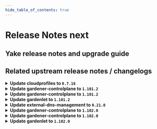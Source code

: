 ```yaml
---
hide_table_of_contents: true
---
```


# Release Notes next

## Yake release notes and upgrade guide

## Related upstream release notes / changelogs


<details>
<summary><b>Update cloudprofiles to <code>0.7.16</code></b></summary>

**Full Changelog**: https://github.com/gardener-community/cloudprofiles/compare/0.7.15...0.7.16

</details>

<details>
<summary><b>Update gardener-controlplane to <code>1.101.2</code></b></summary>

# [gardener/gardener]

## 🏃 Others

- `[DEPENDENCY]` The `registry.k8s.io/ingress-nginx/controller-chroot` image has been updated to `v1.11.2`. by @gardener-ci-robot [#10357]

## Helm Charts
- controlplane: `europe-docker.pkg.dev/gardener-project/releases/charts/gardener/controlplane:v1.101.2`
- gardenlet: `europe-docker.pkg.dev/gardener-project/releases/charts/gardener/gardenlet:v1.101.2`
- operator: `europe-docker.pkg.dev/gardener-project/releases/charts/gardener/operator:v1.101.2`
- resource-manager: `europe-docker.pkg.dev/gardener-project/releases/charts/gardener/resource-manager:v1.101.2`
## Docker Images
- admission-controller: `europe-docker.pkg.dev/gardener-project/releases/gardener/admission-controller:v1.101.2`
- apiserver: `europe-docker.pkg.dev/gardener-project/releases/gardener/apiserver:v1.101.2`
- controller-manager: `europe-docker.pkg.dev/gardener-project/releases/gardener/controller-manager:v1.101.2`
- gardenlet: `europe-docker.pkg.dev/gardener-project/releases/gardener/gardenlet:v1.101.2`
- node-agent: `europe-docker.pkg.dev/gardener-project/releases/gardener/node-agent:v1.101.2`
- operator: `europe-docker.pkg.dev/gardener-project/releases/gardener/operator:v1.101.2`
- resource-manager: `europe-docker.pkg.dev/gardener-project/releases/gardener/resource-manager:v1.101.2`
- scheduler: `europe-docker.pkg.dev/gardener-project/releases/gardener/scheduler:v1.101.2`


</details>

<details>
<summary><b>Update gardener-controlplane to <code>1.101.2</code></b></summary>

# [gardener/gardener]

## 🏃 Others

- `[DEPENDENCY]` The `registry.k8s.io/ingress-nginx/controller-chroot` image has been updated to `v1.11.2`. by @gardener-ci-robot [#10357]

## Helm Charts
- controlplane: `europe-docker.pkg.dev/gardener-project/releases/charts/gardener/controlplane:v1.101.2`
- gardenlet: `europe-docker.pkg.dev/gardener-project/releases/charts/gardener/gardenlet:v1.101.2`
- operator: `europe-docker.pkg.dev/gardener-project/releases/charts/gardener/operator:v1.101.2`
- resource-manager: `europe-docker.pkg.dev/gardener-project/releases/charts/gardener/resource-manager:v1.101.2`
## Docker Images
- admission-controller: `europe-docker.pkg.dev/gardener-project/releases/gardener/admission-controller:v1.101.2`
- apiserver: `europe-docker.pkg.dev/gardener-project/releases/gardener/apiserver:v1.101.2`
- controller-manager: `europe-docker.pkg.dev/gardener-project/releases/gardener/controller-manager:v1.101.2`
- gardenlet: `europe-docker.pkg.dev/gardener-project/releases/gardener/gardenlet:v1.101.2`
- node-agent: `europe-docker.pkg.dev/gardener-project/releases/gardener/node-agent:v1.101.2`
- operator: `europe-docker.pkg.dev/gardener-project/releases/gardener/operator:v1.101.2`
- resource-manager: `europe-docker.pkg.dev/gardener-project/releases/gardener/resource-manager:v1.101.2`
- scheduler: `europe-docker.pkg.dev/gardener-project/releases/gardener/scheduler:v1.101.2`


</details>

<details>
<summary><b>Update gardenlet to <code>1.101.2</code></b></summary>

# [gardener/gardener]

## 🏃 Others

- `[DEPENDENCY]` The `registry.k8s.io/ingress-nginx/controller-chroot` image has been updated to `v1.11.2`. by @gardener-ci-robot [#10357]

## Helm Charts
- controlplane: `europe-docker.pkg.dev/gardener-project/releases/charts/gardener/controlplane:v1.101.2`
- gardenlet: `europe-docker.pkg.dev/gardener-project/releases/charts/gardener/gardenlet:v1.101.2`
- operator: `europe-docker.pkg.dev/gardener-project/releases/charts/gardener/operator:v1.101.2`
- resource-manager: `europe-docker.pkg.dev/gardener-project/releases/charts/gardener/resource-manager:v1.101.2`
## Docker Images
- admission-controller: `europe-docker.pkg.dev/gardener-project/releases/gardener/admission-controller:v1.101.2`
- apiserver: `europe-docker.pkg.dev/gardener-project/releases/gardener/apiserver:v1.101.2`
- controller-manager: `europe-docker.pkg.dev/gardener-project/releases/gardener/controller-manager:v1.101.2`
- gardenlet: `europe-docker.pkg.dev/gardener-project/releases/gardener/gardenlet:v1.101.2`
- node-agent: `europe-docker.pkg.dev/gardener-project/releases/gardener/node-agent:v1.101.2`
- operator: `europe-docker.pkg.dev/gardener-project/releases/gardener/operator:v1.101.2`
- resource-manager: `europe-docker.pkg.dev/gardener-project/releases/gardener/resource-manager:v1.101.2`
- scheduler: `europe-docker.pkg.dev/gardener-project/releases/gardener/scheduler:v1.101.2`


</details>

<details>
<summary><b>Update external-dns-management to <code>0.21.0</code></b></summary>

# [gardener/external-dns-management]

## ⚠️ Breaking Changes

- `[OPERATOR]` Drop support for custom resources `dnslock.dns.gardener.cloud` and `remoteaccesscertificates.dns.gardener.cloud`.  
  As these experimental features have no been used in Gardener, it should not be relevant in most cases. by @MartinWeindel [#381]
## 🏃 Others

- `[OPERATOR]` Bumps golang from 1.22.6 to 1.23.0. by @dependabot[bot] [#384]
- `[OPERATOR]` Bumps golang from 1.22.5 to 1.22.6. by @dependabot[bot] [#383]
- `[OPERATOR]` The dependency controller-manager-library has been updated to include the new flag `--<cluster>.conditional-deploy-crds` by @MartinWeindel [#385]

## Docker Images
- dns-controller-manager: `europe-docker.pkg.dev/gardener-project/releases/dns-controller-manager:v0.21.0`


</details>

<details>
<summary><b>Update gardener-controlplane to <code>1.102.0</code></b></summary>

# [gardener/gardener]

## ⚠️ Breaking Changes

- `[OPERATOR]` When the `NewWorkerPoolHash` feature gate is enabled, the calculation now also rolls worker nodes of `Shoot`s when changing `systemReserved` in the `kubelet` configuration. Worker pools are not rolled if the sum of `kubeReserved` and `systemReserved` does not change. If the feature gate is already enabled, then the worker pools of `Shoot`s with non-zero values in `systemReserved` will be rolled once. by @MichaelEischer [#10290]
## 📰 Noteworthy

- `[USER]` The `spec.client` field in the `{Cluster}OpenIDConnectPreset` APIs is deprecated and will be removed after support for Kubernetes 1.30 is dropped. by @AleksandarSavchev [#10253]
- `[USER]` The `spec.kubernetes.kubeAPIServer.oidcConfig.clientAuthentication` field in the `Shoot` API is deprecated and will be removed after support for Kubernetes 1.30 is dropped. by @AleksandarSavchev [#10253]
- `[USER]` The Shoot specification field `.spec.kubernetes.kubeAPIServer.oidcConfig.signingAlgs` for Kubernetes versions `>= v1.30` is not supported anymore. by @AleksandarSavchev [#10244]
## ✨ New Features

- `[USER]` Structured authentication configuration can now be set by creating a `ConfigMap` in the project namespace with the `AuthenticationConfiguration` file set in the `config.yaml` data key and referencing the `ConfigMap` in the new `Shoot` specification field `.spec.kubernetes.kubeAPIServer.structuredAuthentication.configMapName` for Kubernetes versions `>= v1.30`. Only one authenticator can be set via the authentication configuration until `k8s.io/*` Golang dependencies are upgraded to version `>= v0.30`. by @AleksandarSavchev [#10244]
- `[USER]` The following `vpa-recommender` flags are now configurable via the `Shoot` specification:  
  - `--recommendation-lower-bound-cpu-percentile`: `.spec.kubernetes.verticalPodAutoscaler.recommendationLowerBoundCPUPercentile`  
  - `--recommendation-upper-bound-cpu-percentile`: `.spec.kubernetes.verticalPodAutoscaler.recommendationUpperBoundCPUPercentile`  
  - `--target-memory-percentile`: `.spec.kubernetes.verticalPodAutoscaler.targetMemoryPercentile`  
  - `--recommendation-lower-bound-memory-percentile`: `.spec.kubernetes.verticalPodAutoscaler.recommendationLowerBoundMemoryPercentile`  
  - `--recommendation-upper-bound-memory-percentile`: `.spec.kubernetes.verticalPodAutoscaler.recommendationUpperBoundMemoryPercentile` by @ialidzhikov [#10221]
- `[OPERATOR]` Performing control plane migration across `Seed`s with different provider types is now possible.  Before triggering the migration, make sure that pods in the `Shoot`'s control plane, once it is moved to the `Destination Seed`, will have network connectivity to the storage provider of the `Source Seed` (so that ETCD backups can be copied automatically). Additionally, make sure that the `Shoot`'s nodes will have network connectivity to the `Shoot`'s control plane after it is moved to the `Destination Seed`. by @plkokanov [#10323]
- `[OPERATOR]` `gardenlet` now runs a new controller called `TokenRequestorWorkloadIdentity` which requests workload identity tokens and writes them into `Secret` resources in the seed cluster. These tokens can be then used by control plane components in order to present the said `WorkloadIdentity` before external systems. Please see [here](https://gardener.cloud/docs/gardener/concepts/gardenlet/#tokenrequestor-controller-for-workloadidentitys) for more details. by @dimityrmirchev [#10298]
- `[OPERATOR]` `Quota`s can now have scope of type `WorkloadIdentity`. by @dimityrmirchev [#10346]
## 🐛 Bug Fixes

- `[USER]` Fixes a bug preventing shoot clusters with annotation `shoot.gardener.cloud/skip-readiness: "true"` to be created. by @ScheererJ [#10317]
- `[OPERATOR]` An issue causing the vpn-seed-server VPA's to be created with wrong targetRef for highly available Shoots is now fixed. by @ialidzhikov [#10366]
## 🏃 Others

- `[OPERATOR]` vpa-updater and vpa-recommender components do now run with leader election enabled (unconditionally) and support running in HA mode. by @ialidzhikov [#10302]
- `[OPERATOR]` Reduce kubelet http2 timeouts. by @axel7born [#10223]
- `[OPERATOR]` Gardener now temporarily uses a `vpa-recommender` built from a [fork](https://github.com/gardener/autoscaler/tree/rel-vertical-pod-autoscaler) to add additional logging and metrics for debugging an issue where the `vpa-recommender` could recommend lower than `minAllowed` memory requests for pods that actually have high memory usage.  by @plkokanov [#10342]
- `[OPERATOR]` The vertical pod autoscaler component is updated to v1.2.0. [Release Notes](https://github.com/kubernetes/autoscaler/releases/tag/vertical-pod-autoscaler-1.2.0) by @ialidzhikov [#10275]
- `[OPERATOR]` Migrate VPA metrics to CustomResourceState metrics and upgrade `kube-state-metrics` to `v2.13.0`. by @vicwicker [#9941]
- `[OPERATOR]` An issue in gardener-node-agent causing registry hosts probe to fail when the `spec.criConfig.containerd.registries.hosts.caCerts` field of OperatingSystemConfig is set is now fixed. by @dimitar-kostadinov [#10375]
- `[OPERATOR]` Shoot clusters with Kubernetes version `>= v1.30` will use cluster-autoscaler `v1.30.0`. [Release Notes](https://github.com/gardener/autoscaler/releases/tag/v1.30.0). by @ashwani2k [#10309]
- `[DEPENDENCY]` The `credativ/plutono` image has been updated to `v7.5.33`. [Release Notes](https://togithub.com/credativ/plutono/releases/tag/v7.5.33) by @gardener-ci-robot [#10296]
- `[DEPENDENCY]` A wildcard option was added to the [SwitchOptions](https://github.com/gardener/gardener/blob/d810cfcdc030f0ff8dcb952c6a12f4fdc16dc290/extensions/pkg/webhook/cmd/options.go#L103) to disable all webhooks at once via `--disable-webhooks="*"` by @timuthy [#10255]
- `[DEPENDENCY]` The following dependencies have been updated:  
  - europe-docker.pkg.dev/gardener-project/releases/gardener/autoscaler/cluster-autoscaler: v1.25.3 -> v1.25.4 (for Kubernetes v1.25)  
  - europe-docker.pkg.dev/gardener-project/releases/gardener/autoscaler/cluster-autoscaler: v1.26.2 -> v1.26.3 (for Kubernetes v1.26) by @rishabh-11 [#10362]
- `[DEPENDENCY]` The `credativ/vali` image has been updated to `v2.2.18`. [Release Notes](https://togithub.com/credativ/vali/releases/tag/v2.2.18) by @gardener-ci-robot [#10292]
- `[DEPENDENCY]` The `registry.k8s.io/autoscaling/vpa-admission-controller` image has been updated to `1.2.1`. by @gardener-ci-robot [#10350]
- `[DEPENDENCY]` The `registry.k8s.io/autoscaling/vpa-updater` image has been updated to `1.2.1`. by @gardener-ci-robot [#10351]
- `[DEPENDENCY]` The `quay.io/prometheus/prometheus` image has been updated to `v2.54.0`. by @gardener-ci-robot [#10297]
- `[DEPENDENCY]` The `gardener/ext-authz-server` image has been updated to `0.10.0`. [Release Notes](https://togithub.com/gardener/ext-authz-server/releases/tag/0.10.0) by @gardener-ci-robot [#10321]
- `[DEPENDENCY]` The `quay.io/prometheus-operator/prometheus-config-reloader` image has been updated to `v0.76.0`. by @gardener-ci-robot [#10332]
- `[USER]` Grant get, list and watch permissions to the `customresourcedefinitions` resource in the virtual cluster for authenticated users. Shoot owners can now generate their own shoot metrics using custom resource state configurations by kube-state-metrics. by @vicwicker [#10293]
## 📖 Documentation

- `[DEVELOPER]` [This document](https://github.com/gardener/gardener/blob/master/docs/development/process.md) now contains a guide for developers how to handle deprecations and backwards-compatibility of changes. by @rfranzke [#10294]
- `[OPERATOR]` [The version skew policy](https://github.com/gardener/gardener/blob/master/docs/deployment/version_skew_policy.md) was updated to better reflect how to handle `gardenlet` upgrades. by @rfranzke [#10294]

## Helm Charts
- controlplane: `europe-docker.pkg.dev/gardener-project/releases/charts/gardener/controlplane:v1.102.0`
- gardenlet: `europe-docker.pkg.dev/gardener-project/releases/charts/gardener/gardenlet:v1.102.0`
- operator: `europe-docker.pkg.dev/gardener-project/releases/charts/gardener/operator:v1.102.0`
- resource-manager: `europe-docker.pkg.dev/gardener-project/releases/charts/gardener/resource-manager:v1.102.0`
## Docker Images
- admission-controller: `europe-docker.pkg.dev/gardener-project/releases/gardener/admission-controller:v1.102.0`
- apiserver: `europe-docker.pkg.dev/gardener-project/releases/gardener/apiserver:v1.102.0`
- controller-manager: `europe-docker.pkg.dev/gardener-project/releases/gardener/controller-manager:v1.102.0`
- gardenlet: `europe-docker.pkg.dev/gardener-project/releases/gardener/gardenlet:v1.102.0`
- node-agent: `europe-docker.pkg.dev/gardener-project/releases/gardener/node-agent:v1.102.0`
- operator: `europe-docker.pkg.dev/gardener-project/releases/gardener/operator:v1.102.0`
- resource-manager: `europe-docker.pkg.dev/gardener-project/releases/gardener/resource-manager:v1.102.0`
- scheduler: `europe-docker.pkg.dev/gardener-project/releases/gardener/scheduler:v1.102.0`


</details>

<details>
<summary><b>Update gardener-controlplane to <code>1.102.0</code></b></summary>

# [gardener/gardener]

## ⚠️ Breaking Changes

- `[OPERATOR]` When the `NewWorkerPoolHash` feature gate is enabled, the calculation now also rolls worker nodes of `Shoot`s when changing `systemReserved` in the `kubelet` configuration. Worker pools are not rolled if the sum of `kubeReserved` and `systemReserved` does not change. If the feature gate is already enabled, then the worker pools of `Shoot`s with non-zero values in `systemReserved` will be rolled once. by @MichaelEischer [#10290]
## 📰 Noteworthy

- `[USER]` The `spec.client` field in the `{Cluster}OpenIDConnectPreset` APIs is deprecated and will be removed after support for Kubernetes 1.30 is dropped. by @AleksandarSavchev [#10253]
- `[USER]` The `spec.kubernetes.kubeAPIServer.oidcConfig.clientAuthentication` field in the `Shoot` API is deprecated and will be removed after support for Kubernetes 1.30 is dropped. by @AleksandarSavchev [#10253]
- `[USER]` The Shoot specification field `.spec.kubernetes.kubeAPIServer.oidcConfig.signingAlgs` for Kubernetes versions `>= v1.30` is not supported anymore. by @AleksandarSavchev [#10244]
## ✨ New Features

- `[USER]` Structured authentication configuration can now be set by creating a `ConfigMap` in the project namespace with the `AuthenticationConfiguration` file set in the `config.yaml` data key and referencing the `ConfigMap` in the new `Shoot` specification field `.spec.kubernetes.kubeAPIServer.structuredAuthentication.configMapName` for Kubernetes versions `>= v1.30`. Only one authenticator can be set via the authentication configuration until `k8s.io/*` Golang dependencies are upgraded to version `>= v0.30`. by @AleksandarSavchev [#10244]
- `[USER]` The following `vpa-recommender` flags are now configurable via the `Shoot` specification:  
  - `--recommendation-lower-bound-cpu-percentile`: `.spec.kubernetes.verticalPodAutoscaler.recommendationLowerBoundCPUPercentile`  
  - `--recommendation-upper-bound-cpu-percentile`: `.spec.kubernetes.verticalPodAutoscaler.recommendationUpperBoundCPUPercentile`  
  - `--target-memory-percentile`: `.spec.kubernetes.verticalPodAutoscaler.targetMemoryPercentile`  
  - `--recommendation-lower-bound-memory-percentile`: `.spec.kubernetes.verticalPodAutoscaler.recommendationLowerBoundMemoryPercentile`  
  - `--recommendation-upper-bound-memory-percentile`: `.spec.kubernetes.verticalPodAutoscaler.recommendationUpperBoundMemoryPercentile` by @ialidzhikov [#10221]
- `[OPERATOR]` Performing control plane migration across `Seed`s with different provider types is now possible.  Before triggering the migration, make sure that pods in the `Shoot`'s control plane, once it is moved to the `Destination Seed`, will have network connectivity to the storage provider of the `Source Seed` (so that ETCD backups can be copied automatically). Additionally, make sure that the `Shoot`'s nodes will have network connectivity to the `Shoot`'s control plane after it is moved to the `Destination Seed`. by @plkokanov [#10323]
- `[OPERATOR]` `gardenlet` now runs a new controller called `TokenRequestorWorkloadIdentity` which requests workload identity tokens and writes them into `Secret` resources in the seed cluster. These tokens can be then used by control plane components in order to present the said `WorkloadIdentity` before external systems. Please see [here](https://gardener.cloud/docs/gardener/concepts/gardenlet/#tokenrequestor-controller-for-workloadidentitys) for more details. by @dimityrmirchev [#10298]
- `[OPERATOR]` `Quota`s can now have scope of type `WorkloadIdentity`. by @dimityrmirchev [#10346]
## 🐛 Bug Fixes

- `[USER]` Fixes a bug preventing shoot clusters with annotation `shoot.gardener.cloud/skip-readiness: "true"` to be created. by @ScheererJ [#10317]
- `[OPERATOR]` An issue causing the vpn-seed-server VPA's to be created with wrong targetRef for highly available Shoots is now fixed. by @ialidzhikov [#10366]
## 🏃 Others

- `[OPERATOR]` vpa-updater and vpa-recommender components do now run with leader election enabled (unconditionally) and support running in HA mode. by @ialidzhikov [#10302]
- `[OPERATOR]` Reduce kubelet http2 timeouts. by @axel7born [#10223]
- `[OPERATOR]` Gardener now temporarily uses a `vpa-recommender` built from a [fork](https://github.com/gardener/autoscaler/tree/rel-vertical-pod-autoscaler) to add additional logging and metrics for debugging an issue where the `vpa-recommender` could recommend lower than `minAllowed` memory requests for pods that actually have high memory usage.  by @plkokanov [#10342]
- `[OPERATOR]` The vertical pod autoscaler component is updated to v1.2.0. [Release Notes](https://github.com/kubernetes/autoscaler/releases/tag/vertical-pod-autoscaler-1.2.0) by @ialidzhikov [#10275]
- `[OPERATOR]` Migrate VPA metrics to CustomResourceState metrics and upgrade `kube-state-metrics` to `v2.13.0`. by @vicwicker [#9941]
- `[OPERATOR]` An issue in gardener-node-agent causing registry hosts probe to fail when the `spec.criConfig.containerd.registries.hosts.caCerts` field of OperatingSystemConfig is set is now fixed. by @dimitar-kostadinov [#10375]
- `[OPERATOR]` Shoot clusters with Kubernetes version `>= v1.30` will use cluster-autoscaler `v1.30.0`. [Release Notes](https://github.com/gardener/autoscaler/releases/tag/v1.30.0). by @ashwani2k [#10309]
- `[DEPENDENCY]` The `credativ/plutono` image has been updated to `v7.5.33`. [Release Notes](https://togithub.com/credativ/plutono/releases/tag/v7.5.33) by @gardener-ci-robot [#10296]
- `[DEPENDENCY]` A wildcard option was added to the [SwitchOptions](https://github.com/gardener/gardener/blob/d810cfcdc030f0ff8dcb952c6a12f4fdc16dc290/extensions/pkg/webhook/cmd/options.go#L103) to disable all webhooks at once via `--disable-webhooks="*"` by @timuthy [#10255]
- `[DEPENDENCY]` The following dependencies have been updated:  
  - europe-docker.pkg.dev/gardener-project/releases/gardener/autoscaler/cluster-autoscaler: v1.25.3 -> v1.25.4 (for Kubernetes v1.25)  
  - europe-docker.pkg.dev/gardener-project/releases/gardener/autoscaler/cluster-autoscaler: v1.26.2 -> v1.26.3 (for Kubernetes v1.26) by @rishabh-11 [#10362]
- `[DEPENDENCY]` The `credativ/vali` image has been updated to `v2.2.18`. [Release Notes](https://togithub.com/credativ/vali/releases/tag/v2.2.18) by @gardener-ci-robot [#10292]
- `[DEPENDENCY]` The `registry.k8s.io/autoscaling/vpa-admission-controller` image has been updated to `1.2.1`. by @gardener-ci-robot [#10350]
- `[DEPENDENCY]` The `registry.k8s.io/autoscaling/vpa-updater` image has been updated to `1.2.1`. by @gardener-ci-robot [#10351]
- `[DEPENDENCY]` The `quay.io/prometheus/prometheus` image has been updated to `v2.54.0`. by @gardener-ci-robot [#10297]
- `[DEPENDENCY]` The `gardener/ext-authz-server` image has been updated to `0.10.0`. [Release Notes](https://togithub.com/gardener/ext-authz-server/releases/tag/0.10.0) by @gardener-ci-robot [#10321]
- `[DEPENDENCY]` The `quay.io/prometheus-operator/prometheus-config-reloader` image has been updated to `v0.76.0`. by @gardener-ci-robot [#10332]
- `[USER]` Grant get, list and watch permissions to the `customresourcedefinitions` resource in the virtual cluster for authenticated users. Shoot owners can now generate their own shoot metrics using custom resource state configurations by kube-state-metrics. by @vicwicker [#10293]
## 📖 Documentation

- `[DEVELOPER]` [This document](https://github.com/gardener/gardener/blob/master/docs/development/process.md) now contains a guide for developers how to handle deprecations and backwards-compatibility of changes. by @rfranzke [#10294]
- `[OPERATOR]` [The version skew policy](https://github.com/gardener/gardener/blob/master/docs/deployment/version_skew_policy.md) was updated to better reflect how to handle `gardenlet` upgrades. by @rfranzke [#10294]

## Helm Charts
- controlplane: `europe-docker.pkg.dev/gardener-project/releases/charts/gardener/controlplane:v1.102.0`
- gardenlet: `europe-docker.pkg.dev/gardener-project/releases/charts/gardener/gardenlet:v1.102.0`
- operator: `europe-docker.pkg.dev/gardener-project/releases/charts/gardener/operator:v1.102.0`
- resource-manager: `europe-docker.pkg.dev/gardener-project/releases/charts/gardener/resource-manager:v1.102.0`
## Docker Images
- admission-controller: `europe-docker.pkg.dev/gardener-project/releases/gardener/admission-controller:v1.102.0`
- apiserver: `europe-docker.pkg.dev/gardener-project/releases/gardener/apiserver:v1.102.0`
- controller-manager: `europe-docker.pkg.dev/gardener-project/releases/gardener/controller-manager:v1.102.0`
- gardenlet: `europe-docker.pkg.dev/gardener-project/releases/gardener/gardenlet:v1.102.0`
- node-agent: `europe-docker.pkg.dev/gardener-project/releases/gardener/node-agent:v1.102.0`
- operator: `europe-docker.pkg.dev/gardener-project/releases/gardener/operator:v1.102.0`
- resource-manager: `europe-docker.pkg.dev/gardener-project/releases/gardener/resource-manager:v1.102.0`
- scheduler: `europe-docker.pkg.dev/gardener-project/releases/gardener/scheduler:v1.102.0`


</details>

<details>
<summary><b>Update gardenlet to <code>1.102.0</code></b></summary>

# [gardener/gardener]

## ⚠️ Breaking Changes

- `[OPERATOR]` When the `NewWorkerPoolHash` feature gate is enabled, the calculation now also rolls worker nodes of `Shoot`s when changing `systemReserved` in the `kubelet` configuration. Worker pools are not rolled if the sum of `kubeReserved` and `systemReserved` does not change. If the feature gate is already enabled, then the worker pools of `Shoot`s with non-zero values in `systemReserved` will be rolled once. by @MichaelEischer [#10290]
## 📰 Noteworthy

- `[USER]` The `spec.client` field in the `{Cluster}OpenIDConnectPreset` APIs is deprecated and will be removed after support for Kubernetes 1.30 is dropped. by @AleksandarSavchev [#10253]
- `[USER]` The `spec.kubernetes.kubeAPIServer.oidcConfig.clientAuthentication` field in the `Shoot` API is deprecated and will be removed after support for Kubernetes 1.30 is dropped. by @AleksandarSavchev [#10253]
- `[USER]` The Shoot specification field `.spec.kubernetes.kubeAPIServer.oidcConfig.signingAlgs` for Kubernetes versions `>= v1.30` is not supported anymore. by @AleksandarSavchev [#10244]
## ✨ New Features

- `[USER]` Structured authentication configuration can now be set by creating a `ConfigMap` in the project namespace with the `AuthenticationConfiguration` file set in the `config.yaml` data key and referencing the `ConfigMap` in the new `Shoot` specification field `.spec.kubernetes.kubeAPIServer.structuredAuthentication.configMapName` for Kubernetes versions `>= v1.30`. Only one authenticator can be set via the authentication configuration until `k8s.io/*` Golang dependencies are upgraded to version `>= v0.30`. by @AleksandarSavchev [#10244]
- `[USER]` The following `vpa-recommender` flags are now configurable via the `Shoot` specification:  
  - `--recommendation-lower-bound-cpu-percentile`: `.spec.kubernetes.verticalPodAutoscaler.recommendationLowerBoundCPUPercentile`  
  - `--recommendation-upper-bound-cpu-percentile`: `.spec.kubernetes.verticalPodAutoscaler.recommendationUpperBoundCPUPercentile`  
  - `--target-memory-percentile`: `.spec.kubernetes.verticalPodAutoscaler.targetMemoryPercentile`  
  - `--recommendation-lower-bound-memory-percentile`: `.spec.kubernetes.verticalPodAutoscaler.recommendationLowerBoundMemoryPercentile`  
  - `--recommendation-upper-bound-memory-percentile`: `.spec.kubernetes.verticalPodAutoscaler.recommendationUpperBoundMemoryPercentile` by @ialidzhikov [#10221]
- `[OPERATOR]` Performing control plane migration across `Seed`s with different provider types is now possible.  Before triggering the migration, make sure that pods in the `Shoot`'s control plane, once it is moved to the `Destination Seed`, will have network connectivity to the storage provider of the `Source Seed` (so that ETCD backups can be copied automatically). Additionally, make sure that the `Shoot`'s nodes will have network connectivity to the `Shoot`'s control plane after it is moved to the `Destination Seed`. by @plkokanov [#10323]
- `[OPERATOR]` `gardenlet` now runs a new controller called `TokenRequestorWorkloadIdentity` which requests workload identity tokens and writes them into `Secret` resources in the seed cluster. These tokens can be then used by control plane components in order to present the said `WorkloadIdentity` before external systems. Please see [here](https://gardener.cloud/docs/gardener/concepts/gardenlet/#tokenrequestor-controller-for-workloadidentitys) for more details. by @dimityrmirchev [#10298]
- `[OPERATOR]` `Quota`s can now have scope of type `WorkloadIdentity`. by @dimityrmirchev [#10346]
## 🐛 Bug Fixes

- `[USER]` Fixes a bug preventing shoot clusters with annotation `shoot.gardener.cloud/skip-readiness: "true"` to be created. by @ScheererJ [#10317]
- `[OPERATOR]` An issue causing the vpn-seed-server VPA's to be created with wrong targetRef for highly available Shoots is now fixed. by @ialidzhikov [#10366]
## 🏃 Others

- `[OPERATOR]` vpa-updater and vpa-recommender components do now run with leader election enabled (unconditionally) and support running in HA mode. by @ialidzhikov [#10302]
- `[OPERATOR]` Reduce kubelet http2 timeouts. by @axel7born [#10223]
- `[OPERATOR]` Gardener now temporarily uses a `vpa-recommender` built from a [fork](https://github.com/gardener/autoscaler/tree/rel-vertical-pod-autoscaler) to add additional logging and metrics for debugging an issue where the `vpa-recommender` could recommend lower than `minAllowed` memory requests for pods that actually have high memory usage.  by @plkokanov [#10342]
- `[OPERATOR]` The vertical pod autoscaler component is updated to v1.2.0. [Release Notes](https://github.com/kubernetes/autoscaler/releases/tag/vertical-pod-autoscaler-1.2.0) by @ialidzhikov [#10275]
- `[OPERATOR]` Migrate VPA metrics to CustomResourceState metrics and upgrade `kube-state-metrics` to `v2.13.0`. by @vicwicker [#9941]
- `[OPERATOR]` An issue in gardener-node-agent causing registry hosts probe to fail when the `spec.criConfig.containerd.registries.hosts.caCerts` field of OperatingSystemConfig is set is now fixed. by @dimitar-kostadinov [#10375]
- `[OPERATOR]` Shoot clusters with Kubernetes version `>= v1.30` will use cluster-autoscaler `v1.30.0`. [Release Notes](https://github.com/gardener/autoscaler/releases/tag/v1.30.0). by @ashwani2k [#10309]
- `[DEPENDENCY]` The `credativ/plutono` image has been updated to `v7.5.33`. [Release Notes](https://togithub.com/credativ/plutono/releases/tag/v7.5.33) by @gardener-ci-robot [#10296]
- `[DEPENDENCY]` A wildcard option was added to the [SwitchOptions](https://github.com/gardener/gardener/blob/d810cfcdc030f0ff8dcb952c6a12f4fdc16dc290/extensions/pkg/webhook/cmd/options.go#L103) to disable all webhooks at once via `--disable-webhooks="*"` by @timuthy [#10255]
- `[DEPENDENCY]` The following dependencies have been updated:  
  - europe-docker.pkg.dev/gardener-project/releases/gardener/autoscaler/cluster-autoscaler: v1.25.3 -> v1.25.4 (for Kubernetes v1.25)  
  - europe-docker.pkg.dev/gardener-project/releases/gardener/autoscaler/cluster-autoscaler: v1.26.2 -> v1.26.3 (for Kubernetes v1.26) by @rishabh-11 [#10362]
- `[DEPENDENCY]` The `credativ/vali` image has been updated to `v2.2.18`. [Release Notes](https://togithub.com/credativ/vali/releases/tag/v2.2.18) by @gardener-ci-robot [#10292]
- `[DEPENDENCY]` The `registry.k8s.io/autoscaling/vpa-admission-controller` image has been updated to `1.2.1`. by @gardener-ci-robot [#10350]
- `[DEPENDENCY]` The `registry.k8s.io/autoscaling/vpa-updater` image has been updated to `1.2.1`. by @gardener-ci-robot [#10351]
- `[DEPENDENCY]` The `quay.io/prometheus/prometheus` image has been updated to `v2.54.0`. by @gardener-ci-robot [#10297]
- `[DEPENDENCY]` The `gardener/ext-authz-server` image has been updated to `0.10.0`. [Release Notes](https://togithub.com/gardener/ext-authz-server/releases/tag/0.10.0) by @gardener-ci-robot [#10321]
- `[DEPENDENCY]` The `quay.io/prometheus-operator/prometheus-config-reloader` image has been updated to `v0.76.0`. by @gardener-ci-robot [#10332]
- `[USER]` Grant get, list and watch permissions to the `customresourcedefinitions` resource in the virtual cluster for authenticated users. Shoot owners can now generate their own shoot metrics using custom resource state configurations by kube-state-metrics. by @vicwicker [#10293]
## 📖 Documentation

- `[DEVELOPER]` [This document](https://github.com/gardener/gardener/blob/master/docs/development/process.md) now contains a guide for developers how to handle deprecations and backwards-compatibility of changes. by @rfranzke [#10294]
- `[OPERATOR]` [The version skew policy](https://github.com/gardener/gardener/blob/master/docs/deployment/version_skew_policy.md) was updated to better reflect how to handle `gardenlet` upgrades. by @rfranzke [#10294]

## Helm Charts
- controlplane: `europe-docker.pkg.dev/gardener-project/releases/charts/gardener/controlplane:v1.102.0`
- gardenlet: `europe-docker.pkg.dev/gardener-project/releases/charts/gardener/gardenlet:v1.102.0`
- operator: `europe-docker.pkg.dev/gardener-project/releases/charts/gardener/operator:v1.102.0`
- resource-manager: `europe-docker.pkg.dev/gardener-project/releases/charts/gardener/resource-manager:v1.102.0`
## Docker Images
- admission-controller: `europe-docker.pkg.dev/gardener-project/releases/gardener/admission-controller:v1.102.0`
- apiserver: `europe-docker.pkg.dev/gardener-project/releases/gardener/apiserver:v1.102.0`
- controller-manager: `europe-docker.pkg.dev/gardener-project/releases/gardener/controller-manager:v1.102.0`
- gardenlet: `europe-docker.pkg.dev/gardener-project/releases/gardener/gardenlet:v1.102.0`
- node-agent: `europe-docker.pkg.dev/gardener-project/releases/gardener/node-agent:v1.102.0`
- operator: `europe-docker.pkg.dev/gardener-project/releases/gardener/operator:v1.102.0`
- resource-manager: `europe-docker.pkg.dev/gardener-project/releases/gardener/resource-manager:v1.102.0`
- scheduler: `europe-docker.pkg.dev/gardener-project/releases/gardener/scheduler:v1.102.0`


</details>
